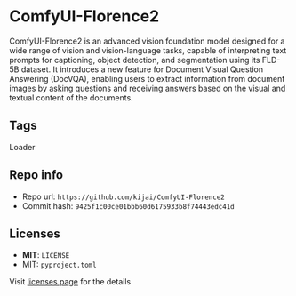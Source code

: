# ComfyUI-Florence2
ComfyUI-Florence2 is an advanced vision foundation model designed for a wide range of vision and vision-language tasks, capable of interpreting text prompts for captioning, object detection, and segmentation using its FLD-5B dataset. It introduces a new feature for Document Visual Question Answering (DocVQA), enabling users to extract information from document images by asking questions and receiving answers based on the visual and textual content of the documents.

## Tags
Loader

## Repo info
- Repo url: `https://github.com/kijai/ComfyUI-Florence2`
- Commit hash: `9425f1c00ce01bbb60d6175933b8f74443edc41d`

## Licenses
- **MIT**: `LICENSE`
- MIT: `pyproject.toml`

Visit [licenses page](licenses.md) for the details
